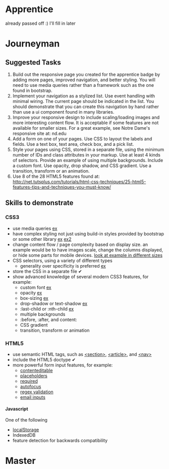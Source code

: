 # Apprentice

already passed off :) I'll fill in later

# Journeyman

## Suggested Tasks

1. Build out the responsive page you created for the apprentice badge
by adding more pages, improved navigation, and better styling.  You
will need to use media queries rather than a framework such as the one
found in bootstrap.
2. Implement your navigation as a stylized list. Use event handling
with minimal wiring.  The current page should be indicated in the
list.  You should demonstrate that you can create this navigation by
hand rather than use a ui component found in many libraries.
3. Improve your responsive design to include scaling/loading images
and more interesting content flow.  It is acceptable if some features
are not available for smaller sizes. For a great example, see Notre
Dame's responsive site at: nd.edu
4. Add a form on one of your pages.  Use CSS to layout the labels and
fields.  Use a text box, text area, check box, and a pick list.
5. Style your pages using CSS, stored in a separate file, using the
minimum number of IDs and class attributes in your markup.  Use at
least 4 kinds of selectors. Provide an example of using multiple
backgrounds.  Include a custom font.  Use opacity, drop shadow, and
CSS gradient.  Use a transition, transform or an animation.
6. Use 8 of the 28 HTML5 features found at:
http://net.tutsplus.com/tutorials/html-css-techniques/25-html5-features-tips-and-techniques-you-must-know/

## Skills to demonstrate

### CSS3

- use media queries
  [ex](https://github.com/jabapyth/jfcom-hyde/blob/master/content/media/styl/fluid-blocks.styl#L26)
- have complex styling not just using build-in styles provided by bootstrap or
  some other library
  [ex](https://github.com/jabapyth/jfcom-hyde/blob/master/content/media/styl/about.styl#L9)
  [ex2](https://github.com/jabapyth/jfcom-hyde/blob/master/content/media/styl/general.styl#L117)
- change content flow / page complexity based on display size. an example would be to have
  images scale, change the columns displayed, or hide some parts for mobile devices. [look at example in different sizes](http://jaredforsyth.com/blog/)
- CSS selectors, using a variety of different types
  - generality over specificity is preferred
    [ex](https://github.com/jabapyth/jfcom-hyde/blob/master/content/media/styl/general.styl)
- store the CSS in a separate file &#10004;
- show advanced knowledge of several modern CSS3 features, for example:
  - custom font
    [ex](https://github.com/fs-webdev/reference/commit/2604aeb197ee2874b9c5dc020369b574c24a5f92)
  - opacity
    [ex](https://github.com/jabapyth/jfcom-hyde/blob/f92b977ada9b06a172b0cfbd79e6bc10e2853ab6/content/media/styl/general.styl#L110)
  - box-sizing
    [ex](https://github.com/jabapyth/jfcom-hyde/blob/f92b977ada9b06a172b0cfbd79e6bc10e2853ab6/content/media/styl/general.styl#L89)
  - drop-shadow or text-shadow
    [ex](https://github.com/jabapyth/jfcom-hyde/blob/f92b977ada9b06a172b0cfbd79e6bc10e2853ab6/content/media/styl/general.styl#L130)
  - :last-child or :nth-child
    [ex](https://github.com/jabapyth/jfcom-hyde/blob/f92b977ada9b06a172b0cfbd79e6bc10e2853ab6/content/media/styl/macros.styl#L6)
  - multiple backgrounds
  - :before, :after, and content:
  - CSS gradient
  - transition, transform or animation

### HTML5

- use semantic HTML tags, such as
  [&lt;section>](https://github.com/jabapyth/jfcom-hyde/blob/f92b977ada9b06a172b0cfbd79e6bc10e2853ab6/content/index.html#L21),
  [&lt;article>](https://github.com/jabapyth/jfcom-hyde/blob/f92b977ada9b06a172b0cfbd79e6bc10e2853ab6/layout/macros.j2#L3),
  and
  [&lt;nav>](https://github.com/jabapyth/jfcom-hyde/blob/f92b977ada9b06a172b0cfbd79e6bc10e2853ab6/layout/macros.j2#L60)
- include the HTML5 doctype &#10004;
- more powerful form input features, for example:
  - [contenteditable](https://github.com/notablemind/note/blob/master/template.jade#L4)
  - [placeholders](https://github.com/jabapyth/skillBuilding/blob/master/index.html)
  - [required](https://github.com/jabapyth/skillBuilding/blob/master/index.html)
  - [autofocus](https://github.com/jabapyth/skillBuilding/blob/master/index.html)
  - [regex validation](https://github.com/jabapyth/skillBuilding/blob/master/index.html)
  - [email inputs](https://github.com/jabapyth/skillBuilding/blob/master/index.html)

#### Javascript

One of the following

- [localStorage](https://github.com/jabapyth/spa/blob/57d5309b5d491d9a0d3723dcaaeaf6930ae29a84/assets/index.js#L93)
- IndexedDB
- feature detection for backwards compatibility

# Master

